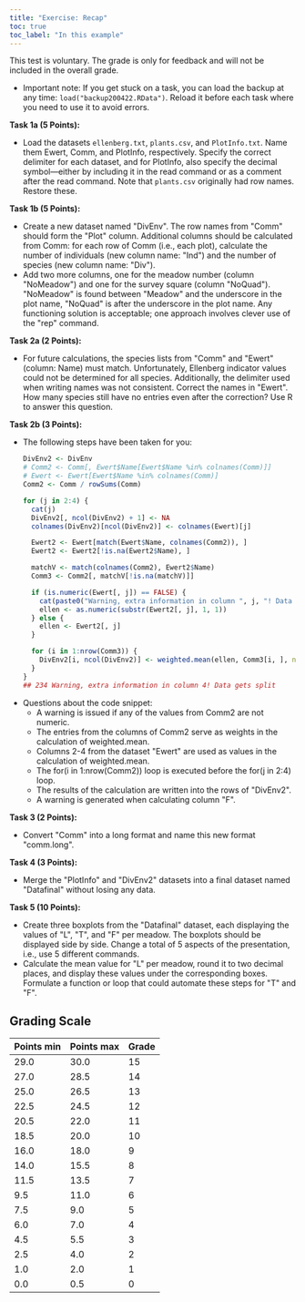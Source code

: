 ```yaml
---
title: "Exercise: Recap"
toc: true
toc_label: "In this example"
---
```


This test is voluntary. The grade is only for feedback and will not be included in the overall grade.
- Important note: If you get stuck on a task, you can load the backup at any time: `load("backup200422.RData")`. Reload it before each task where you need to use it to avoid errors.

**Task 1a (5 Points):**
 - Load the datasets `ellenberg.txt`, `plants.csv`, and `PlotInfo.txt`. Name them Ewert, Comm, and PlotInfo, respectively. Specify the correct delimiter for each dataset, and for PlotInfo, also specify the decimal symbol—either by including it in the read command or as a comment after the read command. Note that `plants.csv` originally had row names. Restore these.<br/>

**Task 1b (5 Points):**
 - Create a new dataset named "DivEnv". The row names from "Comm" should form the "Plot" column. Additional columns should be calculated from Comm: for each row of Comm (i.e., each plot), calculate the number of individuals (new column name: "Ind") and the number of species (new column name: "Div").
  - Add two more columns, one for the meadow number (column "NoMeadow") and one for the survey square (column "NoQuad"). "NoMeadow" is found between "Meadow" and the underscore in the plot name, "NoQuad" is after the underscore in the plot name. Any functioning solution is acceptable; one approach involves clever use of the "rep" command.

**Task 2a (2 Points):**
  - For future calculations, the species lists from "Comm" and "Ewert" (column: Name) must match. Unfortunately, Ellenberg indicator values could not be determined for all species. Additionally, the delimiter used when writing names was not consistent. Correct the names in "Ewert". How many species still have no entries even after the correction? Use R to answer this question.

**Task 2b (3 Points):**
  - The following steps have been taken for you:
      ```r
      DivEnv2 <- DivEnv
      # Comm2 <- Comm[, Ewert$Name[Ewert$Name %in% colnames(Comm)]]
      # Ewert <- Ewert[Ewert$Name %in% colnames(Comm)]
      Comm2 <- Comm / rowSums(Comm)

      for (j in 2:4) {
        cat(j)
        DivEnv2[, ncol(DivEnv2) + 1] <- NA
        colnames(DivEnv2)[ncol(DivEnv2)] <- colnames(Ewert)[j]

        Ewert2 <- Ewert[match(Ewert$Name, colnames(Comm2)), ]
        Ewert2 <- Ewert2[!is.na(Ewert2$Name), ]

        matchV <- match(colnames(Comm2), Ewert2$Name)
        Comm3 <- Comm2[, matchV[!is.na(matchV)]]

        if (is.numeric(Ewert[, j]) == FALSE) {
          cat(paste0("Warning, extra information in column ", j, "! Data gets split"))
          ellen <- as.numeric(substr(Ewert2[, j], 1, 1))
        } else {
          ellen <- Ewert2[, j]
        }

        for (i in 1:nrow(Comm3)) {
          DivEnv2[i, ncol(DivEnv2)] <- weighted.mean(ellen, Comm3[i, ], na.rm = TRUE)
        }
      }
      ## 234 Warning, extra information in column 4! Data gets split
      ```
  - Questions about the code snippet:
    - A warning is issued if any of the values from Comm2 are not numeric.
    - The entries from the columns of Comm2 serve as weights in the calculation of weighted.mean.
    - Columns 2-4 from the dataset "Ewert" are used as values in the calculation of weighted.mean.
    - The for(i in 1:nrow(Comm2)) loop is executed before the for(j in 2:4) loop.
    - The results of the calculation are written into the rows of "DivEnv2".
    - A warning is generated when calculating column "F".

**Task 3 (2 Points):**
  - Convert "Comm" into a long format and name this new format "comm.long".

**Task 4 (3 Points):**
  - Merge the "PlotInfo" and "DivEnv2" datasets into a final dataset named "Datafinal" without losing any data.

**Task 5 (10 Points):**
  - Create three boxplots from the "Datafinal" dataset, each displaying the values of "L", "T", and "F" per meadow. The boxplots should be displayed side by side. Change a total of 5 aspects of the presentation, i.e., use 5 different commands.
  - Calculate the mean value for "L" per meadow, round it to two decimal places, and display these values under the corresponding boxes. Formulate a function or loop that could automate these steps for "T" and "F".

## Grading Scale

| Points min | Points max | Grade |
|------------|------------|------|
| 29.0       | 30.0       | 15   |
| 27.0       | 28.5       | 14   |
| 25.0       | 26.5       | 13   |
| 22.5       | 24.5       | 12   |
| 20.5       | 22.0       | 11   |
| 18.5       | 20.0       | 10   |
| 16.0       | 18.0       | 9    |
| 14.0       | 15.5       | 8    |
| 11.5       | 13.5       | 7    |
| 9.5        | 11.0       | 6    |
| 7.5        | 9.0        | 5    |
| 6.0        | 7.0        | 4    |
| 4.5        | 5.5        | 3    |
| 2.5        | 4.0        | 2    |
| 1.0        | 2.0        | 1    |
| 0.0        | 0.5        | 0    |

